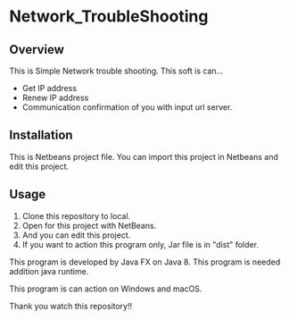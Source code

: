 # Network_TroubleShooting

## Overview
This is Simple Network trouble shooting. This soft is can...

* Get IP address
* Renew IP address
* Communication confirmation of you with input url server.

## Installation
This is Netbeans project file.
You can import this project in Netbeans and edit this project.

## Usage
1. Clone this repository to local.
2. Open for this project with NetBeans.
3. And you can edit this project.
4. If you want to action this program only, Jar file is in "dist" folder.

This program is developed by Java FX on Java 8. This program is needed addition java runtime.

This program is can action on Windows and macOS.

Thank you watch this repository!!
